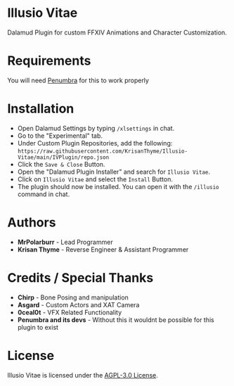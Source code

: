 # Illusio Vitae
Dalamud Plugin for custom FFXIV Animations and Character Customization.

# Requirements
You will need [Penumbra](https://github.com/xivdev/Penumbra) for this to work properly

# Installation
* Open Dalamud Settings by typing ```/xlsettings``` in chat.
* Go to the "Experimental" tab.
* Under Custom Plugin Repositories, add the following: ```https://raw.githubusercontent.com/KrisanThyme/Illusio-Vitae/main/IVPlugin/repo.json```
* Click the ```Save & Close``` Button.
* Open the "Dalamud Plugin Installer" and search for ```Illusio Vitae```.
* Click on ```Illusio Vitae``` and select the ```Install``` Button.
* The plugin should now be installed. You can open it with the ```/illusio``` command in chat.

# Authors
* **MrPolarburr** - Lead Programmer
* **Krisan Thyme** - Reverse Engineer & Assistant Programmer

# Credits / Special Thanks
* **Chirp** - Bone Posing and manipulation
* **Asgard** - Custom Actors and XAT Camera
* **0ceal0t** - VFX Related Functionality
* **Penumbra and its devs** - Without this it wouldnt be possible for this plugin to exist

# License
Illusio Vitae is licensed under the [AGPL-3.0 License](https://github.com/MrPolarburr/IVPlugin/blob/master/LICENSE.md).
